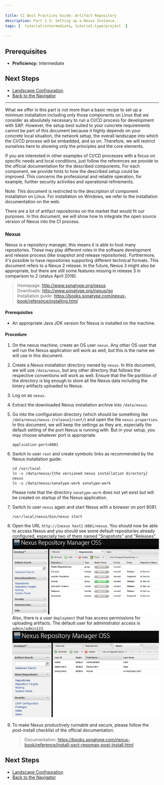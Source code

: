 ```yaml
---

title: CI Best Practices Guide: Artifact Repository
description: Part 3.3: Setting up a Nexus Instance.
tags: [  tutorial>intermediate, tutorial:type/project  ]

---
```


## Prerequisites

  - **Proficiency:** Intermediate

## Next Steps
 
  - [Landscape Configuration](http://go.sap.com/developer/tutorials/ci-best-practices-landscape.html)
  - [Back to the Navigator](http://go.sap.com/developer/tutorials/ci-best-practices-intro.html)
  
---

What we offer in this part is not more than a basic recipe to set up a minimum installation including only those components on Linux that we consider as absolutely necessary to run a CI/CD process for development with SAP. However, the setup best suited to your concrete requirements cannot be part of this document because it highly depends on your concrete local situation, the network setup, the overall landscape into which the CI/CD process will be embedded, and so on. Therefore, we will restrict ourselves here to showing only the principles and the core elements.

If you are interested in other examples of CI/CD processes with a focus on specific needs and local conditions, just follow the references we provide to the official documentation for the described components. For each component, we provide hints to how the described setup could be improved. This concerns the professional and reliable operation, for example, further security activities and operational refinements.

Note: This document is restricted to the description of component installation on Linux. For installation on Windows, we refer to the installation documentation on the web.



There are a lot of artifact repositories on the market that would fit our purposes. In this document, we will show how to integrate the open source version of Nexus into the CI process.

### Nexus

Nexus is a repository manager, this means it is able to host many repositories. These may play different roles in the software development and release process (like snapshot and release repositories). Furthermore, it's possible to have repositories supporting different technical formats.
This document refers to a Nexus 2 release. In the future, Nexus 3 might also be appropriate, but there are still some features missing in release 3 in comparison to 2 (status April 2016).

> Homepage: http://www.sonatype.org/nexus  
> Downloads: http://www.sonatype.org/nexus/go  
> Installation guide: https://books.sonatype.com/nexus-book/reference/installing.html

#### Prerequisites

- An appropriate Java JDK version for Nexus is installed on the machine.

#### Procedure

1. On the nexus machine, create an OS user `nexus`. Any other OS user that will run the Nexus application will work as well, but this is the name we will use in this document.
2. Create a Nexus installation directory owned by `nexus`. 
   In this document, we will use `/data/nexus`, but any other directory that follows the respective conventions will work as well.
   Ensure that the file partition of the directory is big enough to store all the Nexus data including the binary artifacts uploaded to Nexus.
3. Log on as `nexus`.
4. Extract the downloaded Nexus installation archive into `/data/nexus`.
5. Go into the configuration directory (which should be something like `/data/nexus/nexus-{release}/conf/`) and open the file `nexus.properties`. 
   In this document, we will keep the settings as they are, especially the default setting of the port Nexus is running with. But in your setup, you may choose whatever port is appropriate.

   ```
   application-port=8081
   ``` 

6. Switch to user `root` and create symbolic links as recommended by the Nexus installation guide:

   ```
   cd /usr/local
   ln -s /data/nexus/{the versioned nexus installation directory} nexus
   ln -s /data/nexus/sonatype-work sonatype-work
   ```

   Please note that the directory `sonatype-work` does not yet exist but will be created on startup of the Nexus application.
7. Switch to user `nexus` again and start Nexus with a browser on port 8081.

   ```
   /usr/local/nexus/bin/nexus start
   ```

8. Open the URL `http://{nexus host}:8081/nexus`. You should now be able to access Nexus and you should see some default repositories already configured, especially two of them named "Snapshots" and "Releases".  
   ![Repositories](artifact-repository-1.png)  
   Also, there is a user `deployment` that has access permissions for uploading artifacts. The default user for administrator access is `admin/admin123`.
   ![Repositories](artifact-repository-2.png)
9. To make Nexus productively runnable and secure, please follow the post-install checklist of the official documentation.  
   > Documentation: https://books.sonatype.com/nexus-book/reference/install-sect-repoman-post-install.html   


## Next Steps
 
  - [Landscape Configuration](http://go.sap.com/developer/tutorials/ci-best-practices-landscape.html)
  - [Back to the Navigator](http://go.sap.com/developer/tutorials/ci-best-practices-intro.html)
